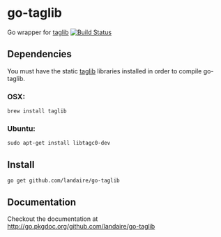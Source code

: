 go-taglib
=========

Go wrapper for [taglib](http://taglib.github.com/)
[![Build Status](https://travis-ci.org/landaire/go-taglib.png)](https://travis-ci.org/landaire/go-taglib)

Dependencies
------------

You must have the static [taglib](http://taglib.github.com/) libraries installed
in order to compile go-taglib.

### OSX:

    brew install taglib

### Ubuntu:

    sudo apt-get install libtagc0-dev

Install
-------

    go get github.com/landaire/go-taglib

Documentation
-------------

Checkout the documentation at http://go.pkgdoc.org/github.com/landaire/go-taglib
